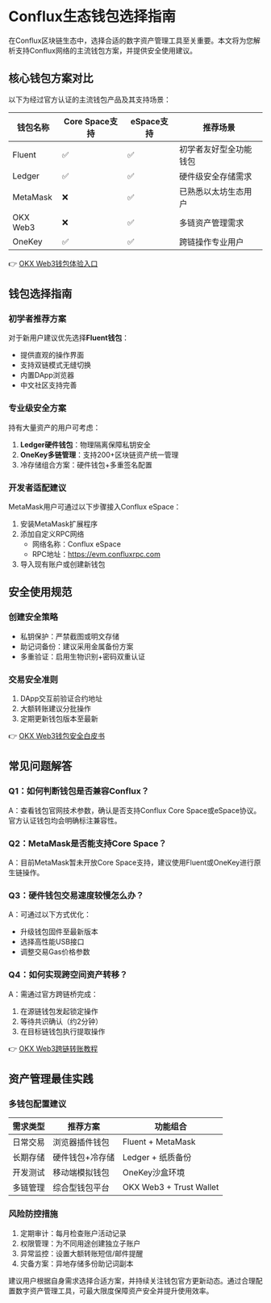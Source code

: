 # Conflux生态钱包选择指南

在Conflux区块链生态中，选择合适的数字资产管理工具至关重要。本文将为您解析支持Conflux网络的主流钱包方案，并提供安全使用建议。

## 核心钱包方案对比

以下为经过官方认证的主流钱包产品及其支持场景：

| 钱包名称     | Core Space支持 | eSpace支持 | 推荐场景                |
|--------------|----------------|------------|-------------------------|
| Fluent       | ✅             | ✅         | 初学者友好型全功能钱包  |
| Ledger       | ✅             | ✅         | 硬件级安全存储需求      |
| MetaMask     | ❌             | ✅         | 已熟悉以太坊生态用户    |
| OKX Web3     | ❌             | ✅         | 多链资产管理需求        |
| OneKey       | ✅             | ✅         | 跨链操作专业用户        |

👉 [OKX Web3钱包体验入口](https://bit.ly/okx_welcome)

## 钱包选择指南

### 初学者推荐方案
对于新用户建议优先选择**Fluent钱包**：
- 提供直观的操作界面
- 支持双链模式无缝切换
- 内置DApp浏览器
- 中文社区支持完善

### 专业级安全方案
持有大量资产的用户可考虑：
1. **Ledger硬件钱包**：物理隔离保障私钥安全
2. **OneKey多链管理**：支持200+区块链资产统一管理
3. 冷存储组合方案：硬件钱包+多重签名配置

### 开发者适配建议
MetaMask用户可通过以下步骤接入Conflux eSpace：
1. 安装MetaMask扩展程序
2. 添加自定义RPC网络
   - 网络名称：Conflux eSpace
   - RPC地址：https://evm.confluxrpc.com
3. 导入现有账户或创建新钱包

## 安全使用规范

### 创建安全策略
- 私钥保护：严禁截图或明文存储
- 助记词备份：建议采用金属备份方案
- 多重验证：启用生物识别+密码双重认证

### 交易安全准则
1. DApp交互前验证合约地址
2. 大额转账建议分批操作
3. 定期更新钱包版本至最新

👉 [OKX Web3钱包安全白皮书](https://bit.ly/okx_welcome)

## 常见问题解答

### Q1：如何判断钱包是否兼容Conflux？
A：查看钱包官网技术参数，确认是否支持Conflux Core Space或eSpace协议。官方认证钱包均会明确标注兼容性。

### Q2：MetaMask是否能支持Core Space？
A：目前MetaMask暂未开放Core Space支持，建议使用Fluent或OneKey进行原生链操作。

### Q3：硬件钱包交易速度较慢怎么办？
A：可通过以下方式优化：
- 升级钱包固件至最新版本
- 选择高性能USB接口
- 调整交易Gas价格参数

### Q4：如何实现跨空间资产转移？
A：需通过官方跨链桥完成：
1. 在源链钱包发起锁定操作
2. 等待共识确认（约2分钟）
3. 在目标链钱包执行提取操作

👉 [OKX Web3跨链转账教程](https://bit.ly/okx_welcome)

## 资产管理最佳实践

### 多钱包配置建议
| 需求类型       | 推荐方案                      | 功能组合                  |
|----------------|-----------------------------|---------------------------|
| 日常交易       | 浏览器插件钱包               | Fluent + MetaMask         |
| 长期存储       | 硬件钱包+冷存储              | Ledger + 纸质备份         |
| 开发测试       | 移动端模拟钱包               | OneKey沙盒环境            |
| 多链管理       | 综合型钱包平台               | OKX Web3 + Trust Wallet   |

### 风险防控措施
1. 定期审计：每月检查账户活动记录
2. 权限管理：为不同用途创建独立子账户
3. 异常监控：设置大额转账短信/邮件提醒
4. 灾备方案：异地存储多份助记词副本

建议用户根据自身需求选择合适方案，并持续关注钱包官方更新动态。通过合理配置数字资产管理工具，可最大限度保障资产安全并提升使用效率。